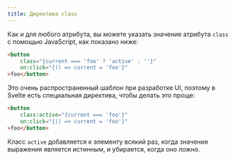 ```yaml
---
title: Директива class
---
```


Как и для любого атрибута, вы можете указать значение атрибута `class` с помощью JavaScript, как показано ниже:

```html
<button
	class="{current === 'foo' ? 'active' : ''}"
	on:click="{() => current = 'foo'}"
>foo</button>
```

Это очень распространенный шаблон при разработке UI, поэтому в Svelte есть специальная директива, чтобы делать это проще:

```html
<button
	class:active="{current === 'foo'}"
	on:click="{() => current = 'foo'}"
>foo</button>
```

Класс `active` добавляется к элементу всякий раз, когда значение выражения является истинным, и убирается, когда оно ложно.